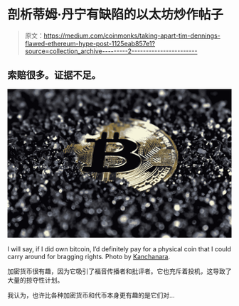 # 剖析蒂姆·丹宁有缺陷的以太坊炒作帖子

> 原文：<https://medium.com/coinmonks/taking-apart-tim-dennings-flawed-ethereum-hype-post-1125eab857e1?source=collection_archive---------2----------------------->

## 索赔很多。证据不足。

![](img/957565a0724d0014e95238dd2cd0ddc1.png)

I will say, if I did own bitcoin, I’d definitely pay for a physical coin that I could carry around for bragging rights. Photo by [Kanchanara](https://unsplash.com/@kanchanara?utm_source=medium&utm_medium=referral).

加密货币很有趣，因为它吸引了福音传播者和批评者。它也充斥着投机，这导致了大量的掠夺性计划。

我认为，也许比各种加密货币和代币本身更有趣的是它们对…